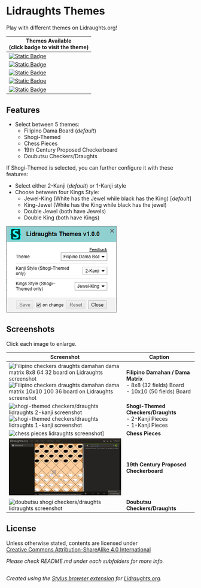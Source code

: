 # Lidraughts Themes

Play with different themes on Lidraughts.org!

| Themes Available <br> (click badge to visit the theme)
| --- |
| [![Static Badge](https://img.shields.io/badge/Lidraughts-Filipino_Dama_Board-blue?logo=github)](https://github.com/LuffyKudo/Lidraughts-Themes/tree/main/Filipino%20Dama%20Board) |
| [![Static Badge](https://img.shields.io/badge/Lidraughts-Shogi--Themed_Checkers/Draughts-darkgreen?logo=github)](https://github.com/LuffyKudo/Lidraughts-Themes/tree/main/Shogi-Themed%20Checkers%E2%88%95Draughts) |
| [![Static Badge](https://img.shields.io/badge/Lidraughts-Chess_Pieces-red?logo=github)](https://github.com/LuffyKudo/Lidraughts-Themes/tree/main/Chess%20Pieces) | 
| [![Static Badge](https://img.shields.io/badge/Lidraughts-19th_Century_Proposed_Checkerboard-yellow?logo=github)](https://github.com/LuffyKudo/Lidraughts-Themes/tree/main/19th%20Century%20Proposed%20Checkerboard) |
| [![Static Badge](https://img.shields.io/badge/Lidraughts-Doubutsu_Checkers/Draughts-purple?logo=github)](https://github.com/LuffyKudo/Lidraughts-Themes/tree/main/Doubutsu%20Checkers%E2%88%95Draughts) |

## Features
- Select between 5 themes:
  - Filipino Dama Board (_default_)
  - Shogi-Themed
  - Chess Pieces
  - 19th Century Proposed Checkerboard
  - Doubutsu Checkers/Draughts

If Shogi-Themed is selected, you can further configure it with these features:

- Select either 2-Kanji (*default*) or 1-Kanji style
- Choose between four Kings Style:
  - Jewel-King (White has the Jewel while black has the King) [*default*]
  - King-Jewel (White has the King while black has the jewel)
  - Double Jewel (both have Jewels)
  - Double King (both have Kings)

![Lidraughts Themes stylus settings](https://raw.githubusercontent.com/LuffyKudo/Lidraughts-Themes/main/Images/Lidraughts%20Themes%20Settings.png)
## Screenshots

Click each image to enlarge.

| Screenshot | Caption |
|---|---|
| <img src="https://raw.githubusercontent.com/LuffyKudo/Lidraughts-Themes/main/Filipino%20Dama%20Board/Lidraughts%20Dama%20Matrix%20(32)%20Screenshot.png" alt="Filipino checkers draughts damahan dama matrix 8x8 64 32 board on Lidraughts screenshot" width="360"/> <br> <img src="https://raw.githubusercontent.com/LuffyKudo/Lidraughts-Themes/main/Filipino%20Dama%20Board/Lidraughts%20Dama%20Matrix%20(50)%20Screenshot.png" alt="Filipino checkers draughts damahan dama matrix 10x10 100 36 board on Lidraughts screenshot" width="360"/> | **Filipino Damahan / Dama Matrix** <br> - 8x8 (32 fields) Board <br> - 10x10 (50 fields) Board |
| <img src="https://raw.githubusercontent.com/LuffyKudo/Lidraughts-Themes/main/Shogi-Themed%20Checkers%E2%88%95Draughts/Lidraughts%202-Kanji%20Screenshot.png" alt="shogi-themed checkers/draughts lidraughts 2-kanji screenshot" width="360"/> <br> <img src="https://raw.githubusercontent.com/LuffyKudo/Lidraughts-Themes/main/Shogi-Themed%20Checkers%E2%88%95Draughts/Lidraughts%201-Kanji%20Screenshot.png" alt="shogi-themed checkers/draughts lidraughts 1-kanji screenshot" width="360"/> | **Shogi-Themed Checkers/Draughts** <br> - 2-Kanji Pieces <br> - 1-Kanji Pieces |
| <img src="https://raw.githubusercontent.com/LuffyKudo/Lidraughts-Themes/main/Chess%20Pieces/Lidraughts%20Chess%20Pieces%20Screenshot.png" alt="chess pieces lidraughts screenshot]" width="360"/> | **Chess Pieces** |
| <img src="https://raw.githubusercontent.com/LuffyKudo/Lidraughts-Themes/main/19th%20Century%20Proposed%20Checkerboard/Screenshot%20(Lidraughts).png" alt="19th century proposed checkerboard lidraughts screenshot" width="360"></img> | **19th Century Proposed Checkerboard** | 
| <img src="https://raw.githubusercontent.com/LuffyKudo/Lidraughts-Themes/main/Doubutsu%20Checkers%E2%88%95Draughts/Screenshot%20(Lidraughts).png" alt="doubutsu shogi checkers/draughts lidraughts screenshot" width="360"/> | **Doubutsu Checkers/Draughts** |

## License

<p xmlns:cc="http://creativecommons.org/ns#" >Unless otherwise stated, contents are licensed under <a href="https://creativecommons.org/licenses/by-sa/4.0/?ref=chooser-v1" target="_blank" rel="license noopener noreferrer" style="display:inline-block;">Creative Commons Attribution-ShareAlike 4.0 International<img style="height:22px!important;margin-left:3px;vertical-align:text-bottom;" src="https://mirrors.creativecommons.org/presskit/icons/cc.svg?ref=chooser-v1" alt=""><img style="height:22px!important;margin-left:3px;vertical-align:text-bottom;" src="https://mirrors.creativecommons.org/presskit/icons/by.svg?ref=chooser-v1" alt=""><img style="height:22px!important;margin-left:3px;vertical-align:text-bottom;" src="https://mirrors.creativecommons.org/presskit/icons/sa.svg?ref=chooser-v1" alt=""></a></p>

*Please check README.md under each subfolders for more info.*

##
*Created using the [Stylus browser extension](https://add0n.com/stylus.html) for [Lidraughts.org](https://lidraughts.org).*
